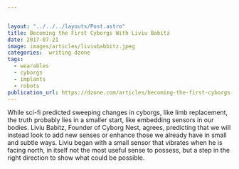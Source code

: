 ```yaml
---


layout: "../../../layouts/Post.astro"
title: Becoming the First Cyborgs With Liviu Babitz
date: 2017-07-21
image: images/articles/liviubabbitz.jpeg
categories:  writing dzone
tags:
  - wearables
  - cyborgs
  - implants
  - robots
publication_url: https://dzone.com/articles/becoming-the-first-cyborgs-with-liviu-babitz
---
```


While sci-fi predicted sweeping changes in cyborgs, like limb replacement, the truth probably lies in a smaller start, like embedding sensors in our bodies. Liviu Babitz, Founder of Cyborg Nest, agrees, predicting that we will instead look to add new senses or enhance those we already have in small and subtle ways. Liviu began with a small sensor that vibrates when he is facing north, in itself not the most useful sense to possess, but a step in the right direction to show what could be possible.
